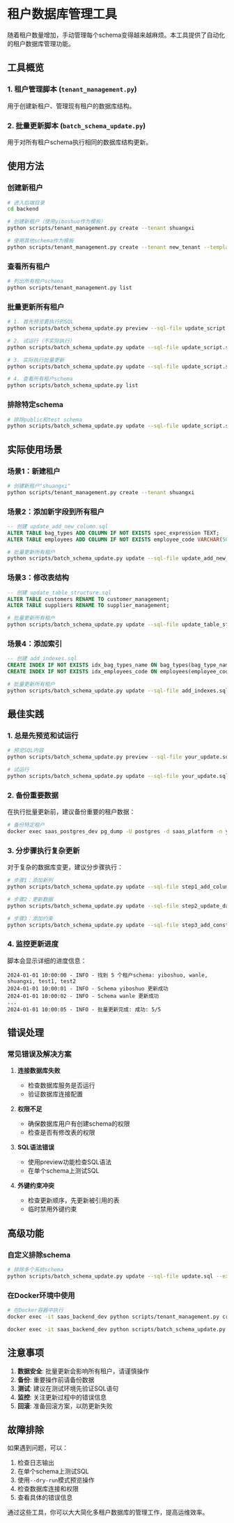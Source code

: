 # 租户数据库管理工具

随着租户数量增加，手动管理每个schema变得越来越麻烦。本工具提供了自动化的租户数据库管理功能。

## 工具概览

### 1. 租户管理脚本 (`tenant_management.py`)
用于创建新租户、管理现有租户的数据库结构。

### 2. 批量更新脚本 (`batch_schema_update.py`)
用于对所有租户schema执行相同的数据库结构更新。

## 使用方法

### 创建新租户

```bash
# 进入后端目录
cd backend

# 创建新租户（使用yiboshuo作为模板）
python scripts/tenant_management.py create --tenant shuangxi

# 使用其他schema作为模板
python scripts/tenant_management.py create --tenant new_tenant --template wanle
```

### 查看所有租户

```bash
# 列出所有租户schema
python scripts/tenant_management.py list
```

### 批量更新所有租户

```bash
# 1. 首先预览要执行的SQL
python scripts/batch_schema_update.py preview --sql-file update_script.sql

# 2. 试运行（不实际执行）
python scripts/batch_schema_update.py update --sql-file update_script.sql --dry-run

# 3. 实际执行批量更新
python scripts/batch_schema_update.py update --sql-file update_script.sql

# 4. 查看所有租户schema
python scripts/batch_schema_update.py list
```

### 排除特定schema

```bash
# 排除public和test schema
python scripts/batch_schema_update.py update --sql-file update_script.sql --exclude public test
```

## 实际使用场景

### 场景1：新建租户
```bash
# 创建新租户"shuangxi"
python scripts/tenant_management.py create --tenant shuangxi
```

### 场景2：添加新字段到所有租户
```sql
-- 创建 update_add_new_column.sql
ALTER TABLE bag_types ADD COLUMN IF NOT EXISTS spec_expression TEXT;
ALTER TABLE employees ADD COLUMN IF NOT EXISTS employee_code VARCHAR(50);
```

```bash
# 批量更新所有租户
python scripts/batch_schema_update.py update --sql-file update_add_new_column.sql
```

### 场景3：修改表结构
```sql
-- 创建 update_table_structure.sql
ALTER TABLE customers RENAME TO customer_management;
ALTER TABLE suppliers RENAME TO supplier_management;
```

```bash
# 批量更新所有租户
python scripts/batch_schema_update.py update --sql-file update_table_structure.sql
```

### 场景4：添加索引
```sql
-- 创建 add_indexes.sql
CREATE INDEX IF NOT EXISTS idx_bag_types_name ON bag_types(bag_type_name);
CREATE INDEX IF NOT EXISTS idx_employees_code ON employees(employee_code);
```

```bash
# 批量更新所有租户
python scripts/batch_schema_update.py update --sql-file add_indexes.sql
```

## 最佳实践

### 1. 总是先预览和试运行
```bash
# 预览SQL内容
python scripts/batch_schema_update.py preview --sql-file your_update.sql

# 试运行
python scripts/batch_schema_update.py update --sql-file your_update.sql --dry-run
```

### 2. 备份重要数据
在执行批量更新前，建议备份重要的租户数据：
```bash
# 备份特定租户
docker exec saas_postgres_dev pg_dump -U postgres -d saas_platform -n yiboshuo > backup_yiboshuo.sql
```

### 3. 分步骤执行复杂更新
对于复杂的数据库变更，建议分步骤执行：
```bash
# 步骤1：添加新列
python scripts/batch_schema_update.py update --sql-file step1_add_columns.sql

# 步骤2：更新数据
python scripts/batch_schema_update.py update --sql-file step2_update_data.sql

# 步骤3：添加约束
python scripts/batch_schema_update.py update --sql-file step3_add_constraints.sql
```

### 4. 监控更新进度
脚本会显示详细的进度信息：
```
2024-01-01 10:00:00 - INFO - 找到 5 个租户schema: yiboshuo, wanle, shuangxi, test1, test2
2024-01-01 10:00:01 - INFO - Schema yiboshuo 更新成功
2024-01-01 10:00:02 - INFO - Schema wanle 更新成功
...
2024-01-01 10:00:05 - INFO - 批量更新完成: 成功: 5/5
```

## 错误处理

### 常见错误及解决方案

1. **连接数据库失败**
   - 检查数据库服务是否运行
   - 验证数据库连接配置

2. **权限不足**
   - 确保数据库用户有创建schema的权限
   - 检查是否有修改表的权限

3. **SQL语法错误**
   - 使用preview功能检查SQL语法
   - 在单个schema上测试SQL

4. **外键约束冲突**
   - 检查更新顺序，先更新被引用的表
   - 临时禁用外键约束

## 高级功能

### 自定义排除schema
```bash
# 排除多个系统schema
python scripts/batch_schema_update.py update --sql-file update.sql --exclude public information_schema pg_catalog
```

### 在Docker环境中使用
```bash
# 在Docker容器中执行
docker exec -it saas_backend_dev python scripts/tenant_management.py create --tenant new_tenant

docker exec -it saas_backend_dev python scripts/batch_schema_update.py update --sql-file /tmp/update.sql
```

## 注意事项

1. **数据安全**: 批量更新会影响所有租户，请谨慎操作
2. **备份**: 重要操作前请备份数据
3. **测试**: 建议在测试环境先验证SQL语句
4. **监控**: 关注更新过程中的错误信息
5. **回滚**: 准备回滚方案，以防更新失败

## 故障排除

如果遇到问题，可以：

1. 检查日志输出
2. 在单个schema上测试SQL
3. 使用`--dry-run`模式预览操作
4. 检查数据库连接和权限
5. 查看具体的错误信息

通过这些工具，你可以大大简化多租户数据库的管理工作，提高运维效率。 